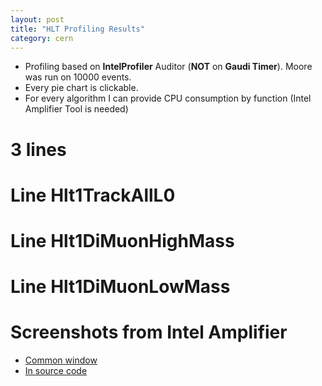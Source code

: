 ```yaml
---
layout: post
title: "HLT Profiling Results"
category: cern
---
```

<script type="text/javascript" src="/js/build/cputree.js"></script>

<script type="text/javascript">
var db_3lines = ["Total", 925615.0, [["Hlt1DiMuonHighMass", 643973.0, [["Hlt1DiMuonHighMassFilterSequence", 632275.0, [["Hlt1DiMuonHighMassStreamer", 601963.0, [["FastVeloHlt", 105119.0, []], ["MuonRec", 23073.0, []], ["Velo2CandidatesDiMuonHighMass", 6333.0, []]]], ["GECLooseUnit", 26345.0, [["createVeloLiteClusters", 16751.0, []], ["createITLiteClusters", 9594.0, []]]]]], ["Hlt1DiMuonHighMassL0DUFilterSequence", 11266.0, [["L0DUFromRaw", 11156.0, []], ["Hlt1DiMuonHighMassL0DUFilter", 110.0, []]]], ["Hlt1DiMuonHighMassPreScaler", 10.0, []]]], ["Hlt1TrackAllL0", 206371.0, [["Hlt1TrackAllL0FilterSequence", 205900.0, [["Hlt1TrackAllL0Unit", 150129.0, [["Velo2CandidatesTrackAllL0", 8551.0, []]]], ["HltPV3D", 41928.0, [["FastVeloHlt", 29619.0, []], ["HltPVsPV3D", 12309.0, []]]], ["GECLooseUnit", 11714.0, [["createVeloLiteClusters", 6001.0, []], ["createITLiteClusters", 5713.0, []]]]]], ["Hlt1TrackAllL0L0DUFilterSequence", 20.0, [["Hlt1TrackAllL0L0DUFilter", 10.0, []]]]]], ["Hlt1DiMuonLowMass", 71828.0, [["Hlt1DiMuonLowMassFilterSequence", 71241.0, [["HltPV3D", 55705.0, [["HltPVsPV3D", 55705.0, []]]], ["Hlt1DiMuonLowMassStreamer", 13883.0, [["Velo2CandidatesDiMuonLowMass", 5702.0, []]]]]], ["Hlt1DiMuonLowMassL0DUFilterSequence", 30.0, [["Hlt1DiMuonLowMassL0DUFilter", 10.0, []]]]]], ["Other", 1116.0, []]]];

var db_hlt1trackalll0 = ["Total", 483791.0, [["Hlt1TrackAllL0FilterSequence", 470873.0, [["Hlt1TrackAllL0Unit", 230205.0, [["Velo2CandidatesTrackAllL0", 8314.0, []]]], ["HltPV3D", 199266.0, [["FastVeloHlt", 136519.0, []], ["HltPVsPV3D", 62747.0, []]]], ["GECLooseUnit", 33685.0, [["createVeloLiteClusters", 20861.0, []], ["createITLiteClusters", 12824.0, []]]]]], ["Hlt1TrackAllL0L0DUFilterSequence", 11576.0, [["L0DUFromRaw", 11516.0, []], ["Hlt1TrackAllL0L0DUFilter", 60.0, []]]], ["Other", 651.0, []]]];

var db_hlt1dimuonhighmass = ["Total", 661848.0, [["Hlt1DiMuonHighMassFilterSequence", 650362.0, [["Hlt1DiMuonHighMassStreamer", 620920.0, [["FastVeloHlt", 108248.0, []], ["MuonRec", 22132.0, []], ["Velo2CandidatesDiMuonHighMass", 6504.0, []]]], ["GECLooseUnit", 25692.0, [["createVeloLiteClusters", 15734.0, []], ["createITLiteClusters", 9958.0, []]]]]], ["Hlt1DiMuonHighMassL0DUFilterSequence", 10564.0, [["L0DUFromRaw", 10478.0, []], ["Hlt1DiMuonHighMassL0DUFilter", 86.0, []]]], ["Other", 511.0, []], ["Hlt1DiMuonHighMassPreScaler", 10.0, []]]];

var db_hlt1dimuonlowmass = ["Total", 814979.0, [["Hlt1DiMuonLowMassFilterSequence", 799602.0, [["Hlt1DiMuonLowMassStreamer", 528579.0, [["MuonRec", 27863.0, []], ["Velo2CandidatesDiMuonLowMass", 7662.0, []]]], ["HltPV3D", 216873.0, [["FastVeloHlt", 151668.0, []], ["HltPVsPV3D", 65205.0, []]]], ["GECLooseUnit", 46538.0, [["createVeloLiteClusters", 29726.0, []], ["createITLiteClusters", 16812.0, []]]]]], ["Hlt1DiMuonLowMassL0DUFilterSequence", 11815.0, [["L0DUFromRaw", 11815.0, []]]], ["Other", 1327.0, []]]];

google.load("visualization", "1", {packages:["corechart", "table"]});
google.setOnLoadCallback(function() { 
  cputree_draw_chart([],db_3lines, "lines3_div");
  cputree_draw_chart([],db_hlt1trackalll0, "l0_div");
  cputree_draw_chart([],db_hlt1dimuonhighmass, "dimuonhighmass_div");
  cputree_draw_chart([],db_hlt1dimuonlowmass, "dimuonlowmass_div");
  
  cputree_table(db_3lines, "lines3db_div");
  cputree_table(db_hlt1trackalll0, "l0db_div");
  cputree_table(db_hlt1dimuonhighmass, "dimuonhighmassdb_div");
  cputree_table(db_hlt1dimuonlowmass, "dimuonlowmassdb_div");
});

</script>

* Profiling based on **IntelProfiler** Auditor (**NOT** on **Gaudi Timer**). 
  Moore was run on 10000 events.
* Every pie chart is clickable.
* For every algorithm I can provide CPU consumption by function
  (Intel Amplifier Tool is needed)

# 3 lines

<div id="lines3_div"></div>
<div id="lines3db_div"></div>

# Line Hlt1TrackAllL0

<div id="l0_div"></div>
<div id="l0db_div"></div>

# Line Hlt1DiMuonHighMass

<div id="dimuonhighmass_div"></div>
<div id="dimuonhighmassdb_div"></div>

# Line Hlt1DiMuonLowMass
<div id="dimuonlowmass_div"></div>
<div id="dimuonlowmassdb_div"></div>

# Screenshots from Intel Amplifier

* [Common window][ampl_common]
* [In source code][ampl_source]

[ampl_common]: http://cl.ly/2E3T0c0R0h2k353A1o1a
[ampl_source]: http://cl.ly/2u030f2T2g3S2G2s2o1k
